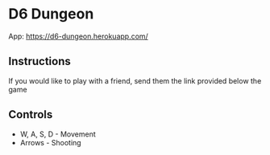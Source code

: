 # D6 Dungeon

App: https://d6-dungeon.herokuapp.com/

## Instructions
If you would like to play with a friend, send them the link provided below the game

## Controls

- W, A, S, D - Movement
- Arrows - Shooting
